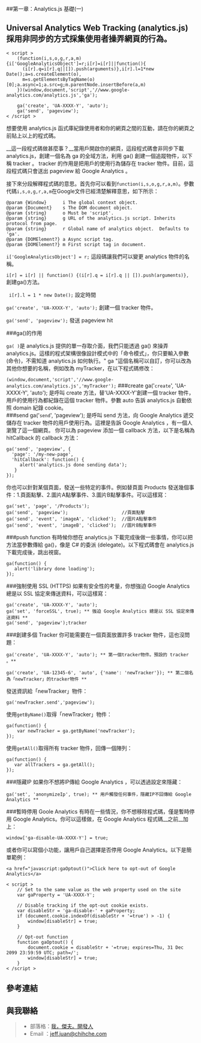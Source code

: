 ##第一章：Analytics.js 基礎(一)


Universal Analytics Web Tracking (analytics.js)採用非同步的方式採集使用者操弄網頁的行為。  
------
	< script >  
	    (function(i,s,o,g,r,a,m){i['GoogleAnalyticsObject']=r;i[r]=i[r]||function(){
	      (i[r].q=i[r].q||[]).push(arguments)},i[r].l=1*new Date();a=s.createElement(o),
	      m=s.getElementsByTagName(o)[0];a.async=1;a.src=g;m.parentNode.insertBefore(a,m)
	    })(window,document,'script','//www.google-analytics.com/analytics.js','ga');

	    ga('create', 'UA-XXXX-Y', 'auto');
	    ga('send', 'pageview');  
	< /script >

想要使用 analytics.js 函式庫紀錄使用者和你的網頁之間的互動，請在你的網頁</head>之前貼上以上的程式碼。  

__這一段程式碼做甚麼事？__當用戶開啟你的網頁，這段程式碼會非同步下載 analytics.js，創建一個名為 ga 的全域方法，利用 ga() 創建一個追蹤物件，以下稱 tracker 。 tracker 的作用是把用戶的使用行為儲存在 tracker 物件。目前，這段程式碼只會送出 pageview 給 Google Analytics 。

接下來分段解釋程式碼的意思。首先你可以看到`function(i,s,o,g,r,a,m)`。參數代碼`i,s,o,g,r,a,m`在Google文件已經清楚解釋意思，如下所示：  

	@param {Window}      i The global context object.  
	@param {Document}    s The DOM document object.  
	@param {string}      o Must be 'script'.  
	@param {string}      g URL of the analytics.js script. Inherits protocol from page.  
	@param {string}      r Global name of analytics object.  Defaults to 'ga'.  
	@param {DOMElement?} a Async script tag.  
	@param {DOMElement?} m First script tag in document.  
  

 `i['GoogleAnalyticsObject'] = r;` 這段碼讓我們可以變更 analytics 物件的名稱。  

`i[r] = i[r] || function() {(i[r].q = i[r].q || []).push(arguments)},` 創建ga()方法。  

` i[r].l = 1 * new Date();` 設定時間  

`ga('create', 'UA-XXXX-Y', 'auto');` 創建一個 tracker 物件。  
 
`ga('send', 'pageview');` 發送 pageview hit  

###ga()的作用  


`ga( )`是 analytics.js 提供的單一存取介面，我們只能透過 ga() 來操弄 analytics.js。這樣的程式架構很像設計模式中的「命令模式」，你只要輸入參數(命令)，不需知道 analytics.js 如何執行。" ga "這個名稱可以自訂，你可以改為其他你想要的名稱，例如改為 myTracker，在以下程式碼修改：  

`(window,document,'script','//www.google-analytics.com/analytics.js','myTracker');`
###create
ga('`create`', 'UA-XXXX-Y', 'auto'); 是呼叫 create 方法，替'UA-XXXX-Y'創建一個 tracker 物件，用戶的使用行為都紀錄在這個 tracker 物件。參數 auto 告訴 analytics.js 自動依照 domain 紀錄 cookie。  
###send
ga('`send`', 'pageview'); 是呼叫 send 方法，向 Google Analytics 遞交儲存在 tracker 物件的用戶使用行為。這裡是告訴 Google Analytics ，有一個人瀏覽了這一個網頁。 
你可以為 pageview 添加一個 callback 方法，以下是名稱為 hitCallback 的 callback 方法：

	ga('send', 'pageview', {
 	  'page': '/my-new-page',
  	  'hitCallback': function() {
   	     alert('analytics.js done sending data');
 	   }
	});
  

你也可以針對某個頁面，發送一些特定的事件。例如替頁面 Products 發送幾個事件：1.頁面點擊、2.圖片A點擊事件、3.圖片B點擊事件。可以這樣寫：
  
	ga('set', 'page', '/Products');
	ga('send', 'pageview');                    //頁面點擊
	ga('send', 'event', 'imageA', 'clicked');  //圖片A點擊事件
	ga('send', 'event', 'imageB', 'clicked');  //圖片B點擊事件
###push function
有時候你想在 analytics.js 下載完成後做一些事情，你可以把方法當參數傳給 ga()，像是 C# 的委派 (delegate)。以下程式碼會在 analytics.js 下載完成後，跳出視窗。  

	ga(function() {
 	   alert('library done loading');
	});
###強制使用 SSL (HTTPS)
如果有安全性的考量，你想強迫 Google Analytics 總是以 SSL 協定來傳送資料，可以這樣寫： 
 
	ga('create', 'UA-XXXX-Y', 'auto');
	ga('set', 'forceSSL', true); ** 強迫 Google Analytics 總是以 SSL 協定來傳送資料 **
	ga('send', 'pageview');tracker

###創建多個 Tracker
你可能需要在一個頁面放置許多 tracker 物件，這也沒問題：  

	ga('create', 'UA-XXXX-Y', 'auto'); ** 第一個tracker物件。預設的 tracker 。**

	ga('create', 'UA-12345-6', 'auto', {'name': 'newTracker'}); ** 第二個名為「newTracker」的tracker物件 **

發送資訊給「newTracker」物件：  

	ga('newTracker.send','pageview');
使用`getByName()`取得「newTracker」物件： 
 
  
	ga(function() {
  	    var newTracker = ga.getByName('newTracker');
	});
使用`getAll()`取得所有 tracker 物件，回傳一個陣列：  

	ga(function() {
 	   var allTrackers = ga.getAll();
	});
###隱藏IP
如果你不想將IP傳給 Google Analytics ，可以透過設定來隱藏：  

	ga('set', 'anonymizeIp', true); ** 用戶觸發任何事件，隱藏IP不回傳給 Google Analytics **
###暫時停用 Goole Analytics
有時在一些情況，你不想移除程式碼，僅是暫時停用 Google Analytics。你可以這樣做，在 Google Analytics 程式碼__之前__加上：  

	window['ga-disable-UA-XXXX-Y'] = true;

或者你可以寫個小功能，讓用戶自己選擇是否停用 Google Analytics。以下是簡單範例：  

	<a href="javascript:gaOptout()">Click here to opt-out of Google Analytics</a>  

	< script >
	    // Set to the same value as the web property used on the site
	    var gaProperty = 'UA-XXXX-Y';

	    // Disable tracking if the opt-out cookie exists.
	    var disableStr = 'ga-disable-' + gaProperty;
	    if (document.cookie.indexOf(disableStr + '=true') > -1) {
 	        window[disableStr] = true;
	    }

	    // Opt-out function
	    function gaOptout() {
 	        document.cookie = disableStr + '=true; expires=Thu, 31 Dec 2099 23:59:59 UTC; path=/';
 	        window[disableStr] = true;
	    }
	< /script >


參考連結
-------
與我聯絡
---
> * 部落格：[我，傑夫。開發人](https://jeffprogrammer.wordpress.com/)  
> * Email ：[jeff.juan@chihche.com](mailto:jeff.juan@chihche.com)